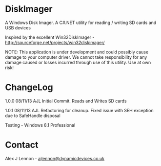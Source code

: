 DiskImager
==========

A Windows Disk Imager. A C#.NET utility for reading / writing SD cards and USB devices

Inspired by the excellent Win32DiskImager - http://sourceforge.net/projects/win32diskimager/

NOTE: This application is under development and could possibly cause damage to your computer driver. 
      We cannot take responsibility for any damage caused or losses incurred through use of this
	  utility. Use at own risk!

ChangeLog
=========

1.0.0	08/11/13	AJL		Initial Commit. Reads and Writes SD cards

1.0.1	08/11/13	AJL		Refactoring for cleanup. Fixed issue with SEH exception due to SafeHandle disposal

Testing - Windows 8.1 Professional

Contact
=======

Alex J Lennon - ajlennon@dynamicdevices.co.uk